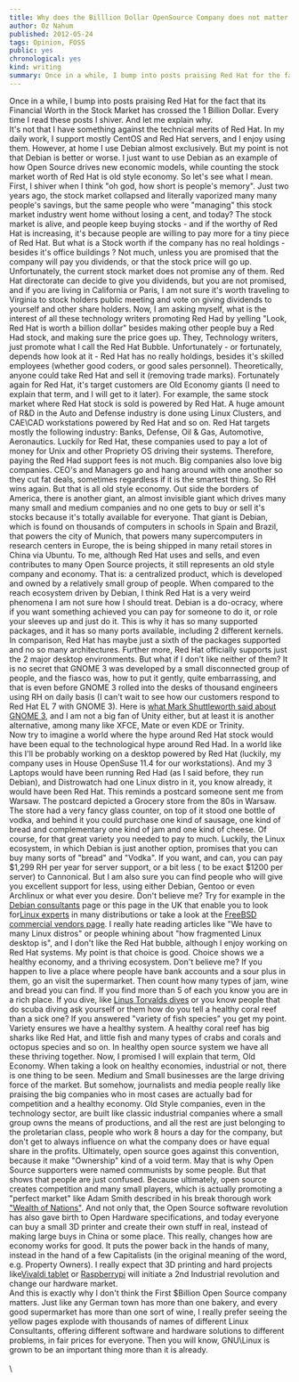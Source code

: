 ```yaml
---
title: Why does the Billlion Dollar OpenSource Company does not matter or should not matter
author: Oz Nahum
published: 2012-05-24
tags: Opinion, FOSS
public: yes
chronological: yes
kind: writing 
summary: Once in a while, I bump into posts praising Red Hat for the fact that its Financial Worth in the Stock Market has crossed the 1 Billion Dollar. Every time I read these posts I shiver. And let me explain why.
---
```


Once in a while, I bump into posts praising Red Hat for the fact that its
Financial Worth in the Stock Market has crossed the 1 Billion Dollar.
Every time I read these posts I shiver. And let me explain why.\
It's not that I have something against the technical merits of Red Hat.
In my daily work, I support mostly CentOS and Red Hat servers, and I
enjoy using them. However, at home I use Debian almost exclusively. But
my point is not that Debian is better or worse. I just want to use
Debian as an example of how Open Source drives new economic models,
while counting the stock market worth of Red Hat is old style economy.
So let's see what I mean.
First, I shiver when I think "oh god, how short is people's memory".
Just two years ago, the stock market collapsed and literally vaporized
many many people's savings, but the same people who were "managing" this
stock market industry went home without losing a cent, and today? The
stock market is alive, and people keep buying stocks - and if the worthy
of Red Hat is increasing, it's because people are willing to pay more
for a tiny piece of Red Hat. But what is a Stock worth if the company
has no real holdings - besides it's office buildings ?  Not much, unless
you are promised that the company will pay you dividends, or that the
stock price will go up. Unfortunately, the current stock market does not
promise any of them. Red Hat directorate can decide to give you
dividends, but you are not promised, and if you are living in California
or Paris, I am not sure it's worth traveling to Virginia to stock
holders public meeting and vote on giving dividends to yourself and
other share holders.
Now, I am asking myself, what is the interest of all these technology
writers promoting Red Had by yelling "Look, Red Hat is worth a billion
dollar" besides making other people buy a Red Had stock, and making sure
the price goes up. They, Technology writers, just promote what I call
the Red Hat Bubble.
Unfortunately - or fortunately,  depends how look at it - Red Hat has no
really holdings, besides it's skilled employees (whether good coders, or
good sales personnel). Theoretically, anyone could take Red Hat and sell
it (removing trade marks). Fortunately again for Red Hat, it's target
customers are Old Economy giants (I need to explain that term, and I
will get to it later). For example, the same stock market where Red Hat
stock is sold is powered by Red Hat. A huge amount of R&D in the Auto
and Defense industry is done using Linux Clusters, and CAE\\CAD
workstations powered by Red Hat and so on. Red Hat targets mostly the
following industry: Banks, Defense, Oil & Gas, Automotive, Aeronautics.
Luckily for Red Hat, these companies used to pay a lot of money for Unix
and other Propriety OS driving their systems. Therefore, paying the Red
Had support fees is not much. Big companies also love big companies.
CEO's and Managers go and hang around with one another so they cut fat
deals, sometimes regardless if it is the smartest thing. So RH wins
again. But that is all old style economy.
Out side the borders of America, there is another giant, an almost
invisible giant which drives many many small and medium companies and no
one gets to buy or sell it's stocks because it's totally available for
everyone. That giant is Debian, which is found on thousands of computers
in schools in Spain and Brazil, that powers the city of Munich, that
powers many  supercomputers in research centers in Europe, the is being
shipped in many retail stores in China via Ubuntu.
To me, although Red Hat uses and sells, and even contributes to many
Open Source projects, it still represents an old style company and
economy. That is: a centralized product, which is developed and owned by
a relatively small group of people.
When compared to the reach ecosystem driven by Debian, I think Red Hat
is a very weird phenomena I am not sure how I should treat. 
Debian is a do-ocracy, where if you want something achieved you can pay
for someone to do it, or role your sleeves up and just do it. This is
why it has so many supported packages, and it has so many ports
available, including 2 different kernels. In comparison, Red Hat has
maybe just a sixth of the packages supported and no so many
architectures. Further more, Red Hat officially supports just the 2
major desktop environments. But what if I don't like neither of them?
It is no secret that GNOME 3 was developed by a small disconnected group
of people, and the fiasco was, how to put it gently, quite embarrassing,
and that is even before GNOME 3 rolled into the desks of thousand
engineers using RH on daily basis (I can't wait to see how our customers
respond to Red Hat EL 7 with GNOME 3). Here is [what Mark Shuttleworth
said about GNOME
3](http://www.muktware.com/news/3570/mark-shuttlworth-we-felt-blocked-red-hat),
and I am not a big fan of Unity either, but at least it is another
alternative, among many like XFCE, Mate or even KDE or Trinity.\
Now try to imagine a world where the hype around Red Hat stock would
have been equal to the technological hype around Red Had. In a world
like this I'll be probably working on a desktop powered by Red Hat
(luckily, my company uses in House OpenSuse 11.4 for our workstations).
And my 3 Laptops would have been running Red Had (as I said before, they
run Debian), and Distrowatch had one Linux distro in it, you know
already, it would have been Red Hat. 
This reminds a postcard someone sent me from Warsaw.  The postcard
depicted a Grocery store from the 80s in Warsaw. The store had a very
fancy glass counter, on top of it stood one bottle of vodka, and behind
it you could purchase one kind of sausage, one kind of bread and
complementary one kind of jam and one kind of cheese. Of course, for
that great variety you needed to pay to much.
Luckily, the Linux ecosystem, in which Debian is just another option,
promises that you can buy many sorts of "bread" and "Vodka". If you
want, and can, you can pay \$1,299 RH per year for server support, or a
bit less ( to be exact \$1200 per server) to Cannonical. But I am also
sure you can find people who will give you excellent support for less,
using either Debian, Gentoo or even Archlinux or what ever you desire.
Don't believe me? Try for example in the [Debian
consultants](http://www.debian.org/consultants/) page or this page in
the UK that enable you to look for[Linux
experts](http://www.people4business.com/it/skill-1665.htm) in many
distributions or take a look at the [FreeBSD commercial vendors
page](http://www.freebsd.org/commercial/consult_bycat.html).
I really hate reading articles like "We have to many Linux distros" or
people whining about "how fragmented Linux desktop is", and I don't like
the Red Hat bubble, although I enjoy working on Red Hat systems.
My point is that choice is good. Choice shows we a healthy economy, and
a thriving ecosystem. Don't believe me? If you happen to live a place
where people have bank accounts and a sour plus in them, go an visit the
supermarket. Then count how many types of jam, wine and bread you can
find. If you find more than 5 of each you know you are in a rich place.
If you dive, like [Linus Torvalds
dives](https://plus.google.com/102150693225130002912/posts/Cepr6Gy3zps)
or you know people that do scuba diving ask yourself or them how do you
tell a healthy coral reef than a sick one?
If you answered "variety of fish species" you get my point. Variety
ensures we have a healthy system. A healthy coral reef has big sharks
like Red Hat, and little fish and many types of crabs and corals and
octopus species and  so on. In healthy open source system we have all
these thriving together. 
Now, I promised I will explain that term, Old Economy. When taking a
look on healthy economies, industrial or not, there is one thing to be
seen. Medium and Small businesses are the large driving force of the
market. But somehow, journalists and media people really like praising
the big companies who in most cases are actually bad for competition and
a healthy economy.
Old Style companies, even in the technology sector, are built like
classic industrial companies where a small group owns the means of
productions, and all the rest are just belonging to the proletarian
class, people who work 8 hours a day for the company, but don't get to
always influence on what the company does or have equal share in the
profits.
Ultimately, open source goes against this convention, because it make
"Ownership" kind of a void term. May that is why Open Source  supporters
were named communists by some people. But that shows that people are
just confused. Because ultimately, open source creates competition and
many small players, which is actually promoting a "perfect market" like
Adam Smith described in his break thorough work ["Wealth of
Nations"](http://en.wikipedia.org/wiki/The_Wealth_of_Nations).
And not only that, the Open Source software revolution has also gave
birth to Open Hardware specifications, and today everyone can buy a
small 3D printer and create their own stuff in real, instead of making
large buys in China or some place. This really, changes how are economy
works for good. It puts the power back in the hands of many, instead in
the hand of a few Capitalists (in the original meaning of the word, e.g.
Property Owners). I really expect that 3D printing and hard projects
like[Vivaldi tablet](http://makeplaylive.com/) or
[Raspberrypi](http://www.raspberrypi.org/) will initiate  a 2nd
Industrial revolution and change our hardware market. \
And this is exactly why I don't think the First \$Billion Open Source
company matters. Just like any German town has more than one bakery, and
every good supermarket has more than one sort of wine,  I really prefer
seeing  the yellow pages explode with thousands of names of different
Linux Consultants, offering different software and hardware solutions to
different problems, in fair prices for everyone. Then you will know,
GNU\\Linux is grown to be an important thing more than it is already.  
\
\


